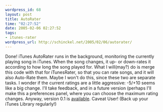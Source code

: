 ```yaml
--- 
wordpress_id: 68
layout: post
title: AutoRater
time: "02:27:52"
date: 2005-02-06 02:27:52
tags: 
- itunes-rater
wordpress_url: http://schinckel.net/2005/02/06/autorater/
---
```

Done! iTunes AutoRater runs in the background, monitoring the currently playing song in iTunes. When the song changes, it up- or down-rates it according to how long the song played for. What I will(may?) do is merge this code with that for iTunesRater, so that you can rate songs, and it will also Auto-Rate them. Maybe I won't do this, since these two are separate tasks. I wonder if the current ratings are a little aggressive: -5/+10 seems like a big change. I'll take feedback, and in a future version (perhaps I'll make this a preferences panel, where you can choose the maximum rating changes. Anyway, version 0.1 is [available][1]. Caveat User! (Back up your iTunes Library regularly!) 

   [1]: http://files.schinckel.net/iTunes%20AutoRater.zip

